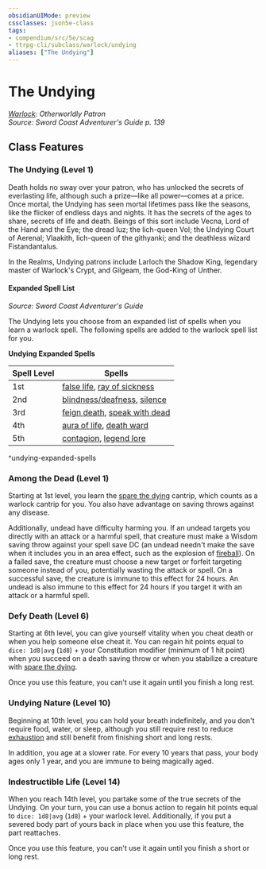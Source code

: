 ```yaml
---
obsidianUIMode: preview
cssclasses: json5e-class
tags:
- compendium/src/5e/scag
- ttrpg-cli/subclass/warlock/undying
aliases: ["The Undying"]
---
```

# The Undying
*[Warlock](warlock.md): Otherworldly Patron*  
*Source: Sword Coast Adventurer's Guide p. 139*  


## Class Features

### The Undying (Level 1)

Death holds no sway over your patron, who has unlocked the secrets of everlasting life, although such a prize—like all power—comes at a price. Once mortal, the Undying has seen mortal lifetimes pass like the seasons, like the flicker of endless days and nights. It has the secrets of the ages to share, secrets of life and death. Beings of this sort include Vecna, Lord of the Hand and the Eye; the dread Iuz; the lich-queen Vol; the Undying Court of Aerenal; Vlaakith, lich-queen of the githyanki; and the deathless wizard Fistandantalus.

In the Realms, Undying patrons include Larloch the Shadow King, legendary master of Warlock's Crypt, and Gilgeam, the God-King of Unther.

#### Expanded Spell List
_Source: Sword Coast Adventurer's Guide_

The Undying lets you choose from an expanded list of spells when you learn a warlock spell. The following spells are added to the warlock spell list for you.

**Undying Expanded Spells**

| Spell Level | Spells |
|-------------|--------|
| 1st | [false life](compendium/spells/false-life.md), [ray of sickness](compendium/spells/ray-of-sickness.md) |
| 2nd | [blindness/deafness](compendium/spells/blindness-deafness.md), [silence](compendium/spells/silence.md) |
| 3rd | [feign death](compendium/spells/feign-death.md), [speak with dead](compendium/spells/speak-with-dead.md) |
| 4th | [aura of life](compendium/spells/aura-of-life.md), [death ward](compendium/spells/death-ward.md) |
| 5th | [contagion](compendium/spells/contagion.md), [legend lore](compendium/spells/legend-lore.md) |
^undying-expanded-spells

### Among the Dead (Level 1)

Starting at 1st level, you learn the [spare the dying](compendium/spells/spare-the-dying.md) cantrip, which counts as a warlock cantrip for you. You also have advantage on saving throws against any disease.

Additionally, undead have difficulty harming you. If an undead targets you directly with an attack or a harmful spell, that creature must make a Wisdom saving throw against your spell save DC (an undead needn't make the save when it includes you in an area effect, such as the explosion of [fireball](compendium/spells/fireball.md)). On a failed save, the creature must choose a new target or forfeit targeting someone instead of you, potentially wasting the attack or spell. On a successful save, the creature is immune to this effect for 24 hours. An undead is also immune to this effect for 24 hours if you target it with an attack or a harmful spell.

### Defy Death (Level 6)

Starting at 6th level, you can give yourself vitality when you cheat death or when you help someone else cheat it. You can regain hit points equal to `dice: 1d8|avg` (`1d8`) + your Constitution modifier (minimum of 1 hit point) when you succeed on a death saving throw or when you stabilize a creature with [spare the dying](compendium/spells/spare-the-dying.md).

Once you use this feature, you can't use it again until you finish a long rest.

### Undying Nature (Level 10)

Beginning at 10th level, you can hold your breath indefinitely, and you don't require food, water, or sleep, although you still require rest to reduce [exhaustion](/compendium/rules/conditions.md#exhaustion) and still benefit from finishing short and long rests.

In addition, you age at a slower rate. For every 10 years that pass, your body ages only 1 year, and you are immune to being magically aged.

### Indestructible Life (Level 14)

When you reach 14th level, you partake some of the true secrets of the Undying. On your turn, you can use a bonus action to regain hit points equal to `dice: 1d8|avg` (`1d8`) + your warlock level. Additionally, if you put a severed body part of yours back in place when you use this feature, the part reattaches.

Once you use this feature, you can't use it again until you finish a short or long rest.